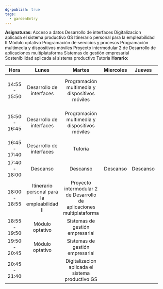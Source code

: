 ```yaml
---
dg-publish: true
tags:
  - gardenEntry
---
```

**Asignaturas:**
Acceso a datos
Desarrollo de interfaces
Digitalizacion aplicada el sistema productivo GS
Itinerario personal para la empleabilidad II
Módulo optativo
Programación de servicios y procesos
Programación multimedia y dispositivos móviles
Proyecto intermodular 2 de Desarrollo de aplicaciones multiplataforma
Sistemas de gestión empresarial
Sostenibilidad aplicada al sistema productivo
Tutoria
**Horario:**



|     Hora      |                    Lunes                     |                                Martes                                 | Miercoles |  Jueves  |                   Viernes                    |
| :-----------: | :------------------------------------------: | :-------------------------------------------------------------------: | :-------: | :------: | :------------------------------------------: |
| 14:55 - 15:50 |           Desarrollo de interfaces           |            Programación multimedia y dispositivos móviles             |           |          | Itinerario personal para la empleabilidad II |
| 15:50 - 16:45 |           Desarrollo de interfaces           |            Programación multimedia y dispositivos móviles             |           |          | Itinerario personal para la empleabilidad II |
| 16:45 - 17:40 |           Desarrollo de interfaces           |                                Tutoria                                |           |          |                                              |
| 17:40 - 18:00 |                   Descanso                   |                               Descanso                                | Descanso  | Descanso |                   Descanso                   |
| 18:00 - 18:55 | Itinerario personal para la empleabilidad II | Proyecto intermodular 2 de Desarrollo de aplicaciones multiplataforma |           |          |                                              |
| 18:55 - 19:50 |               Módulo optativo                |                    Sistemas de gestión empresarial                    |           |          |                                              |
| 19:50 - 20:45 |               Módulo optativo                |                    Sistemas de gestión empresarial                    |           |          |                                              |
| 20:45 - 21:40 |                                              |           Digitalizacion aplicada el sistema productivo GS            |           |          |                                              |

